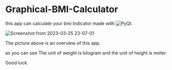 # Graphical-BMI-Calculator
this app can calculate your bmi Indicator made with ![PyQt](https://realpython.com/python-pyqt-gui-calculator/).


![Screenshot from 2023-03-25 23-07-01](https://user-images.githubusercontent.com/73189542/227738032-2e8a1933-b7ce-4ac8-afa8-5989eed4d465.png)


The picture above is an overview of this app.

as you can see The unit of weight is kilogram and the unit of height is meter.

Good luck.
